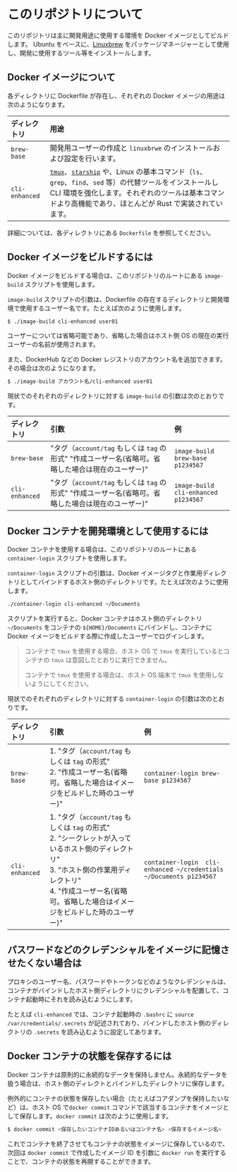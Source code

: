 # このリポジトリについて

このリポジトリは主に開発用途に使用する環境を Docker イメージとしてビルドします。
Ubuntu をベースに、[Linuxbrew](https://docs.brew.sh/Homebrew-on-Linux) をパッケージマネージャーとして使用し、開発に使用するツール等をインストールします。

## Docker イメージについて

各ディレクトリに Dockerfile が存在し、それぞれの Docker イメージの用途は次のようになります。

| ディレクトリ | 用途 |
| :------------ | :------------------ |
| `brew-base` | 開発用ユーザーの作成と `linuxbrwe` のインストールおよび設定を行います。 |
| `cli-enhanced` | [`tmux`](https://github.com/tmux/tmux/wiki)、[`starship`](https://starship.rs/) や、Linux の基本コマンド（`ls`、`grep`、`find`、`sed` 等）の代替ツールをインストールし CLI 環境を強化します。それぞれのツールは基本コマンドより高機能であり、ほとんどが Rust で実装されています。 |

詳細については、各ディレクトリにある `Dockerfile` を参照してください。

## Docker イメージをビルドするには

Docker イメージをビルドする場合は、このリポジトリのルートにある `image-build` スクリプトを使用します。

`image-build` スクリプトの引数は、Dockerfile の存在するディレクトリと開発環境で使用するユーザー名です。たとえば次のように使用します。

```bash
$ ./image-build cli-enhanced user01
```

ユーザーについては省略可能であり、省略した場合はホスト側 OS の現在の実行ユーザーの名前が使用されます。

また、DockerHub などの Docker レジストリのアカウント名を追加できます。その場合は次のようになります。

```bash
$ ./image-build アカウント名/cli-enhanced user01
```

現状でのそれぞれのディレクトリに対する `image-build` の引数は次のとおりです。

| ディレクトリ | 引数 | 例 |
| :--------------- | :---------------- | :--------- |
| `brew-base`  | "タグ（`account/tag` もしくは `tag` の形式" "作成ユーザー名(省略可。省略した場合は現在のユーザー)" | `image-build brew-base p1234567` |
| `cli-enhanced` | "タグ（`account/tag` もしくは `tag` の形式" "作成ユーザー名(省略可。省略した場合は現在のユーザー)" | `image-build cli-enhanced p1234567` |

## Docker コンテナを開発環境として使用するには

Docker コンテナを使用する場合は、このリポジトリのルートにある `container-login` スクリプトを使用します。

`container-login` スクリプトの引数は、Docker イメージタグと作業用ディレクトリとしてバインドするホスト側のディレクトリです。たとえば次のように使用します。

```bash
./container-login cli-enhanced ~/Documents
```

スクリプトを実行すると、Docker コンテナはホスト側のディレクトリ `~/Documents` をコンテナの `${HOME}/Documents` にバインドし、コンテナに Docker イメージをビルドする際に作成したユーザーでログインします。

> コンテナで `tmux` を使用する場合、ホスト OS で `tmux` を実行しているとコンテナの `tmux` は意図したとおりに実行できません。
>
> コンテナで `tmux` を使用する場合は、ホスト OS 端末で `tmux` を使用しないようにしてください。

現状でのそれぞれのディレクトリに対する `container-login` の引数は次のとおりです。

| ディレクトリ | 引数 | 例 |
| :--------------- | :---------------- | :--------- |
| `brew-base`  | 1. "タグ（`account/tag` もしくは `tag` の形式"<br /> 2. "作成ユーザー名(省略可。省略した場合はイメージをビルドした時のユーザー)" | `container-login brew-base p1234567` |
| `cli-enhanced` | 1. "タグ（`account/tag` もしくは `tag` の形式"<br /> 2. "シークレットが入っているホスト側のディレクトリ"<br /> 3. "ホスト側の作業用ディレクトリ"<br /> 4. "作成ユーザー名(省略可。省略した場合はイメージをビルドした時のユーザー)" | `container-login  cli-enhanced ~/credentials ~/Documents p1234567` |

## パスワードなどのクレデンシャルをイメージに記憶させたくない場合は

プロキシのユーザー名、パスワードやトークンなどのようなクレデンシャルは、コンテナがバインドしたホスト側ディレクトリにクレデンシャルを配置して、コンテナ起動時にそれを読み込むようにします。

たとえば `cli-enhanced` では、コンテナ起動時の `.bashrc` に `source /var/credentials/.secrets` が記述されており、バインドしたホスト側のディレクトリの `.secrets` を読み込むように設定してあります。

## Docker コンテナの状態を保存するには

Docker コンテナは原則的に永続的なデータを保持しません。永続的なデータを扱う場合は、ホスト側のディレクトとバインドしたディレクトリに保存します。

例外的にコンテナの状態を保存したい場合（たとえばコアダンプを保持したいなど）は、ホスト OS で`docker commit` コマンドで該当するコンテナをイメージとして保存します。`docker commit` は次のように使用します。

```bash
$ docker commit <保存したいコンテナIDあるいはコンテナ名> <保存するイメージ名>
```

これでコンテナを終了させてもコンテナの状態をイメージに保存しているので、次回は `docker commit` で作成したイメージ ID を引数に `docker run` を実行することで、コンテナの状態を再開することができます。

